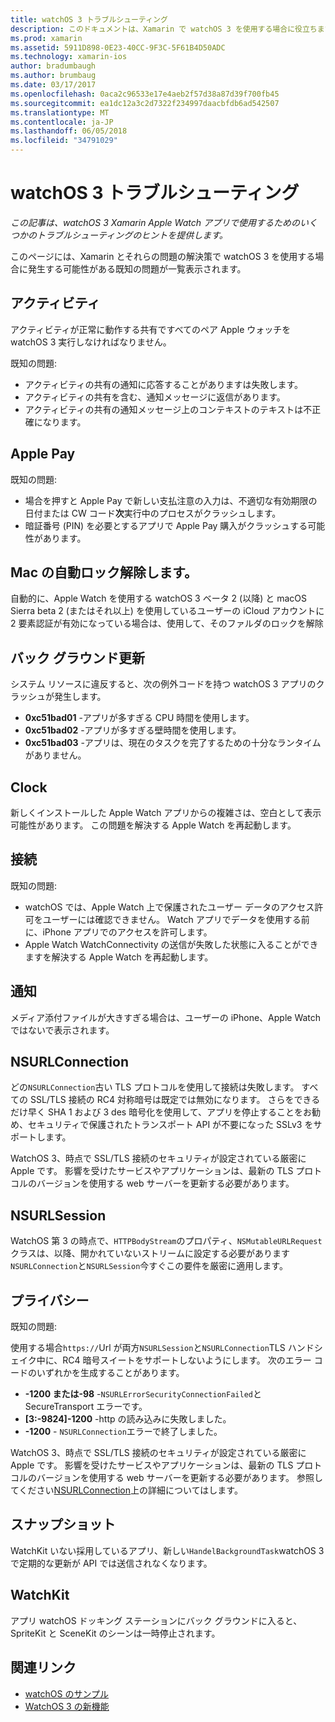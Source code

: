 ```yaml
---
title: watchOS 3 トラブルシューティング
description: このドキュメントは、Xamarin で watchOS 3 を使用する場合に役立ちますいくつかのトラブルシューティングのヒントを示します。 ヒントは、アクティビティ、Apple Pay、バック グラウンド更新、NSURLConnection、プライバシー、および詳細に関連します。
ms.prod: xamarin
ms.assetid: 5911D898-0E23-40CC-9F3C-5F61B4D50ADC
ms.technology: xamarin-ios
author: bradumbaugh
ms.author: brumbaug
ms.date: 03/17/2017
ms.openlocfilehash: 0aca2c96533e17e4aeb2f57d38a87d39f700fb45
ms.sourcegitcommit: ea1dc12a3c2d7322f234997daacbfdb6ad542507
ms.translationtype: MT
ms.contentlocale: ja-JP
ms.lasthandoff: 06/05/2018
ms.locfileid: "34791029"
---
```

# <a name="watchos-3-troubleshooting"></a>watchOS 3 トラブルシューティング

_この記事は、watchOS 3 Xamarin Apple Watch アプリで使用するためのいくつかのトラブルシューティングのヒントを提供します。_

このページには、Xamarin とそれらの問題の解決策で watchOS 3 を使用する場合に発生する可能性がある既知の問題が一覧表示されます。

## <a name="activities"></a>アクティビティ

アクティビティが正常に動作する共有ですべてのペア Apple ウォッチを watchOS 3 実行しなければなりません。

既知の問題:

- アクティビティの共有の通知に応答することがありますは失敗します。
- アクティビティの共有を含む、通知メッセージに返信があります。
- アクティビティの共有の通知メッセージ上のコンテキストのテキストは不正確になります。

## <a name="apple-pay"></a>Apple Pay

既知の問題:

- 場合を押すと Apple Pay で新しい支払注意の入力は、不適切な有効期限の日付または CW コード**次**実行中のプロセスがクラッシュします。
- 暗証番号 (PIN) を必要とするアプリで Apple Pay 購入がクラッシュする可能性があります。

## <a name="auto-mac-unlock"></a>Mac の自動ロック解除します。

自動的に、Apple Watch を使用する watchOS 3 ベータ 2 (以降) と macOS Sierra beta 2 (またはそれ以上) を使用しているユーザーの iCloud アカウントに 2 要素認証が有効になっている場合は、使用して、そのファルダのロックを解除

## <a name="background-refresh"></a>バック グラウンド更新

システム リソースに違反すると、次の例外コードを持つ watchOS 3 アプリのクラッシュが発生します。

- **0xc51bad01** -アプリが多すぎる CPU 時間を使用します。
- **0xc51bad02** -アプリが多すぎる壁時間を使用します。
- **0xc51bad03** -アプリは、現在のタスクを完了するための十分なランタイムがありません。

## <a name="clock"></a>Clock

新しくインストールした Apple Watch アプリからの複雑さは、空白として表示可能性があります。 この問題を解決する Apple Watch を再起動します。

## <a name="connectivity"></a>接続

既知の問題:

- watchOS では、Apple Watch 上で保護されたユーザー データのアクセス許可をユーザーには確認できません。 Watch アプリでデータを使用する前に、iPhone アプリでのアクセスを許可します。
- Apple Watch WatchConnectivity の送信が失敗した状態に入ることができますを解決する Apple Watch を再起動します。

## <a name="notifications"></a>通知

メディア添付ファイルが大きすぎる場合は、ユーザーの iPhone、Apple Watch ではないで表示されます。

## <a name="nsurlconnection"></a>NSURLConnection

どの`NSURLConnection`古い TLS プロトコルを使用して接続は失敗します。 すべての SSL/TLS 接続の RC4 対称暗号は既定では無効になります。 さらをできるだけ早く SHA 1 および 3 des 暗号化を使用して、アプリを停止することをお勧め、セキュリティで保護されたトランスポート API が不要になった SSLv3 をサポートします。

WatchOS 3、時点で SSL/TLS 接続のセキュリティが設定されている厳密に Apple です。 影響を受けたサービスやアプリケーションは、最新の TLS プロトコルのバージョンを使用する web サーバーを更新する必要があります。

## <a name="nsurlsession"></a>NSURLSession

WatchOS 第 3 の時点で、`HTTPBodyStream`のプロパティ、`NSMutableURLRequest`クラスは、以降、開かれていないストリームに設定する必要があります`NSURLConnection`と`NSURLSession`今すぐこの要件を厳密に適用します。

## <a name="privacy"></a>プライバシー

既知の問題:

使用する場合`https://`Url が両方`NSURLSession`と`NSURLConnection`TLS ハンドシェイク中に、RC4 暗号スイートをサポートしないようにします。 次のエラー コードのいずれかを生成することがあります。

- **-1200 または-98** -`NSURLErrorSecurityConnectionFailed`と SecureTransport エラーです。
- **[3:-9824]-1200** -http の読み込みに失敗しました。
- **-1200**  -  `NSURLConnection`エラーで終了しました。

WatchOS 3、時点で SSL/TLS 接続のセキュリティが設定されている厳密に Apple です。 影響を受けたサービスやアプリケーションは、最新の TLS プロトコルのバージョンを使用する web サーバーを更新する必要があります。 参照してください[NSURLConnection](#NSURLConnection)上の詳細についてはします。

## <a name="snapshots"></a>スナップショット

WatchKit いない採用しているアプリ、新しい`HandelBackgroundTask`watchOS 3 で定期的な更新が API では送信されなくなります。 

## <a name="watchkit"></a>WatchKit

アプリ watchOS ドッキング ステーションにバック グラウンドに入ると、SpriteKit と SceneKit のシーンは一時停止されます。

## <a name="related-links"></a>関連リンク

- [watchOS のサンプル](https://developer.xamarin.com/samples/watchos/all/)
- [WatchOS 3 の新機能](https://developer.apple.com/library/prerelease/content/releasenotes/General/WhatsNewInwatchOS/Articles/watchOS3.html#//apple_ref/doc/uid/TP40017085-SW1)
